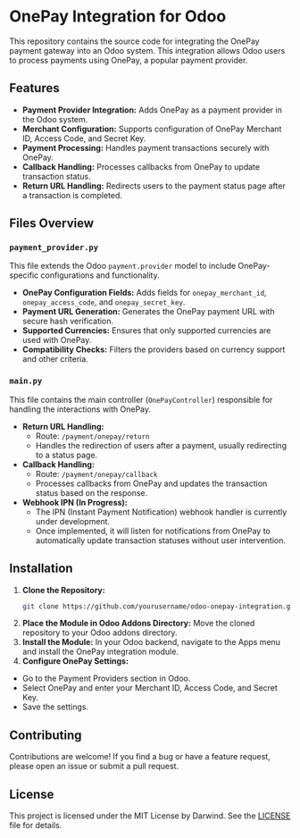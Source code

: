 # OnePay Integration for Odoo

This repository contains the source code for integrating the OnePay payment gateway into an Odoo system. This integration allows Odoo users to process payments using OnePay, a popular payment provider.

## Features

- **Payment Provider Integration:** Adds OnePay as a payment provider in the Odoo system.
- **Merchant Configuration:** Supports configuration of OnePay Merchant ID, Access Code, and Secret Key.
- **Payment Processing:** Handles payment transactions securely with OnePay.
- **Callback Handling:** Processes callbacks from OnePay to update transaction status.
- **Return URL Handling:** Redirects users to the payment status page after a transaction is completed.

## Files Overview

### `payment_provider.py`

This file extends the Odoo `payment.provider` model to include OnePay-specific configurations and functionality.

- **OnePay Configuration Fields:** Adds fields for `onepay_merchant_id`, `onepay_access_code`, and `onepay_secret_key`.
- **Payment URL Generation:** Generates the OnePay payment URL with secure hash verification.
- **Supported Currencies:** Ensures that only supported currencies are used with OnePay.
- **Compatibility Checks:** Filters the providers based on currency support and other criteria.

### `main.py`

This file contains the main controller (`OnePayController`) responsible for handling the interactions with OnePay.

- **Return URL Handling:** 
  - Route: `/payment/onepay/return`
  - Handles the redirection of users after a payment, usually redirecting to a status page.
- **Callback Handling:** 
  - Route: `/payment/onepay/callback`
  - Processes callbacks from OnePay and updates the transaction status based on the response.
- **Webhook IPN (In Progress):**
  - The IPN (Instant Payment Notification) webhook handler is currently under development.
  - Once implemented, it will listen for notifications from OnePay to automatically update transaction statuses without user intervention.

## Installation

1. **Clone the Repository:**
   ```bash
   git clone https://github.com/yourusername/odoo-onepay-integration.git
2. **Place the Module in Odoo Addons Directory:**
   Move the cloned repository to your Odoo addons directory.
3. **Install the Module:**
    In your Odoo backend, navigate to the Apps menu and install the OnePay integration module.
4. **Configure OnePay Settings:**
  - Go to the Payment Providers section in Odoo.
  - Select OnePay and enter your Merchant ID, Access Code, and Secret Key.
  - Save the settings.
## Contributing
Contributions are welcome! If you find a bug or have a feature request, please open an issue or submit a pull request.
## License

This project is licensed under the MIT License by Darwind. See the [LICENSE](LICENSE) file for details.
